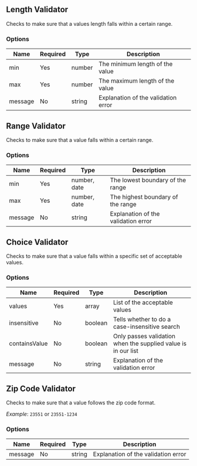 ## Length Validator
Checks to make sure that a values length falls within a certain range.

### Options
| Name    | Required | Type    | Description                         |
|---------|----------|---------|-------------------------------------|
| min     | Yes      | number  | The minimum length of the value     |
| max     | Yes      | number  | The maximum length of the value     |
| message | No       | string  | Explanation of the validation error |

## Range Validator
Checks to make sure that a value falls within a certain range.

### Options
| Name    | Required | Type         | Description                         |
|---------|----------|--------------|-------------------------------------|
| min     | Yes      | number, date | The lowest boundary of the range    |
| max     | Yes      | number, date | The highest boundary of the range   |
| message | No       | string       | Explanation of the validation error |

## Choice Validator
Checks to make sure that a value falls within a specific set of acceptable values.

### Options
| Name           | Required | Type    | Description                                                   |
|----------------|----------|---------|---------------------------------------------------------------|
| values         | Yes      | array   | List of the acceptable values                                 |
| insensitive    | No       | boolean | Tells whether to do a case-insensitive search                 |
| containsValue  | No       | boolean | Only passes validation when the supplied value is in our list |  |
| message        | No       | string  | Explanation of the validation error                           |

## Zip Code Validator
Checks to make sure that a value follows the zip code format.

_Example_: `23551` or `23551-1234`

### Options
| Name    | Required | Type          | Description                         |
|---------|----------|---------------|-------------------------------------|
| message | No       | string        | Explanation of the validation error |
